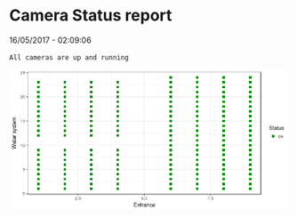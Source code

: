 Camera Status report
================
16/05/2017 - 02:09:06

    All cameras are up and running

![](camreport_files/figure-markdown_github/unnamed-chunk-2-1.png)
